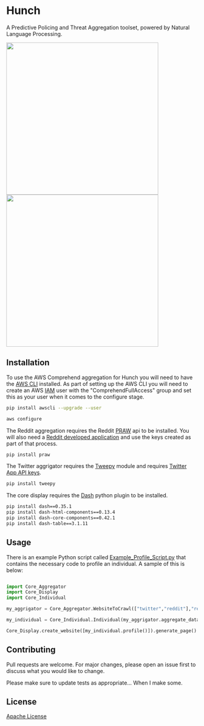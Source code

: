 # Hunch
A Predictive Policing and Threat Aggregation toolset, powered by Natural Language Processing. 


<img src="https://github.com/user1342/Hunch/blob/master/Hunch_FlowDiagram.png" width="400"> <img src="https://github.com/user1342/Hunch/blob/master/Display.gif" width="400">

## Installation




To use the AWS Comprehend aggregation for Hunch you will need to have the [AWS CLI](https://docs.aws.amazon.com/polly/latest/dg/setup-aws-cli.html) installed.  As part of setting up the AWS CLI you will need to create an AWS [IAM](https://console.aws.amazon.com/iam) user with the "ComprehendFullAccess" group and set this as your user when it comes to the configure stage.

```bash
pip install awscli --upgrade --user
```
```bash
aws configure
```
The Reddit aggregation requires the Reddit [PRAW](https://praw.readthedocs.io/en/latest/getting_started/installation.html) api to be installed. You will also need a [Reddit developed application](https://www.reddit.com/prefs/apps/) and use the keys created as part of that process.

```bash
pip install praw
```
The Twitter aggrigator requires the [Tweepy](http://www.tweepy.org/) module and requires [Twitter App API keys](https://developer.twitter.com/en/apps).

```bash
pip install tweepy
```
The core display requires the [Dash](https://dash.plot.ly/) python plugin to be installed.
```bash
pip install dash==0.35.1
pip install dash-html-components==0.13.4
pip install dash-core-components==0.42.1
pip install dash-table==3.1.11
```

## Usage
There is an example Python script called [Example_Profile_Script.py](https://github.com/user1342/Hunch/blob/master/Example_Profile_Script.py) that contains the necessary code to profile an individual. A sample of this is below:

```python

import Core_Aggregator
import Core_Display
import Core_Individual

my_aggrigator = Core_Aggregator.WebsiteToCrawl(["twitter","reddit"],"realdonaldtrump")

my_individual = Core_Individual.Individual(my_aggrigator.aggregate_data(), "Trump")

Core_Display.create_website([my_individual.profile()]).generate_page()

```

## Contributing
Pull requests are welcome. For major changes, please open an issue first to discuss what you would like to change.

Please make sure to update tests as appropriate... When I make some.

## License
[Apache License](https://choosealicense.com/licenses/apache-2.0/)
